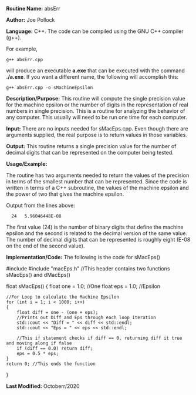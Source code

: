 **Routine Name:** absErr

**Author:** Joe Pollock

**Language:** C++. The code can be compiled using the GNU C++ compiler (g++).

For example,

    g++ absErr.cpp

will produce an executable **a.exe** that can be executed with the command **./a.exe**. If you want a different name, the following will accomplish this:

    g++ absErr.cpp -o sMachineEpsilon

**Description/Purpose:** This routine will compute the single precision value for the machine epsilon or the number of digits
in the representation of real numbers in single precision. This is a routine for analyzing the behavior of any computer. This
usually will need to be run one time for each computer.

**Input:** There are no inputs needed for sMacEps.cpp. Even though there are arguments supplied, the real purpose is to
return values in those variables.

**Output:** This routine returns a single precision value for the number of decimal digits that can be represented on the
computer being tested.

**Usage/Example:**

The routine has two arguments needed to return the values of the precision in terms of the smallest number that can be
represented. Since the code is written in terms of a C++ subroutine, the values of the machine epsilon and
the power of two that gives the machine epsilon.

Output from the lines above:

      24   5.96046448E-08

The first value (24) is the number of binary digits that define the machine epsilon and the second is related to the
decimal version of the same value. The number of decimal digits that can be represented is roughly eight (E-08 on the
end of the second value).

**Implementation/Code:** The following is the code for sMacEps()

#include <iostream>
#include "macEps.h" //This header contains two functions sMacEps() and dMacEps()

float sMacEps()
{
	float one = 1.0;	//One
	float eps = 1.0;	//Epsilon

	//For Loop to calculate the Machine Epsilon
	for (int i = 1; i < 1000; i++)
	{
		float diff = one - (one + eps);
		//Prints out Diff and Eps through each loop iteration
		std::cout << "Diff = " << diff << std::endl;
		std::cout << "Eps = " << eps << std::endl;

		//This if statement checks if diff == 0, returning diff it true and moving along if false
		if (diff == 0.0) return diff;
		eps = 0.5 * eps;
	}
	return 0; //This ends the function
}

**Last Modified:** Octoberr/2020
